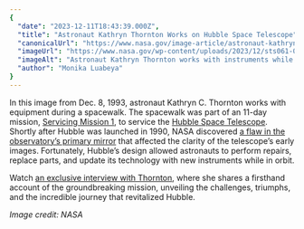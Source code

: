 ```yaml
---
{
  "date": "2023-12-11T18:43:39.000Z",
  "title": "Astronaut Kathryn Thornton Works on Hubble Space Telescope",
  "canonicalUrl": "https://www.nasa.gov/image-article/astronaut-kathryn-thornton-works-on-hubble-space-telescope/",
  "imageUrl": "https://www.nasa.gov/wp-content/uploads/2023/12/sts061-098-0korig.jpg",
  "imageAlt": "Astronaut Kathryn Thornton works with instruments while on a spacewalk. A small part of Earth is visible behind her on the right.)",
  "author": "Monika Luabeya"
}
---
```


In this image from Dec. 8, 1993, astronaut Kathryn C. Thornton works with equipment during a spacewalk. The spacewalk was part of an 11-day mission, [Servicing Mission 1](https://science.nasa.gov/mission/hubble/observatory/missions-to-hubble/servicing-mission-1/), to service the [Hubble Space Telescope](https://www.youtube.com/redirect?event=video_description&redir_token=QUFFLUhqbWpkZVhTa0ljUWEzcDdYc3gzSXlrcHplNWFjd3xBQ3Jtc0trVkRtOUNtR1J1RERVNWFNT3lEX2hSb3JCbWFsUW5QdW1OSW1hMXhCQ016VndSUzIzVW0zRGo2Mi0zZWdFbHdUdm9XTFZ2TWtQUmQ2N0x0VmFNZFlnRWJ4M0hzQmtBcU43V1BNT0ZIZ2VteWNwYzNubw&q=https%3A%2F%2Fnasa.gov%2Fhubble&v=WENo3IwuW7o). Shortly after Hubble was launched in 1990, NASA discovered [a flaw in the observatory’s primary mirror](https://science.nasa.gov/mission/hubble/observatory/design/optics/hubbles-mirror-flaw/) that affected the clarity of the telescope’s early images. Fortunately, Hubble’s design allowed astronauts to perform repairs, replace parts, and update its technology with new instruments while in orbit.

Watch [an exclusive interview with Thornton](https://www.youtube.com/watch?v=WENo3IwuW7o&list=PL_8hVmWnP_O34ekuqm3K5ueWfvEVkzJRn), where she shares a firsthand account of the groundbreaking mission, unveiling the challenges, triumphs, and the incredible journey that revitalized Hubble.

_Image credit: NASA_
